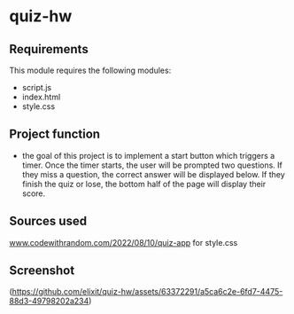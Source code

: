 # quiz-hw

## Requirements

This module requires the following modules:

- script.js
- index.html
- style.css

## Project function
- the goal of this project is to implement a start button which triggers a timer. Once the timer starts, the user will be prompted two questions. If they miss a question, the correct answer will be displayed below. If they finish the quiz or lose, the bottom half of the page will display their score.

## Sources used

www.codewithrandom.com/2022/08/10/quiz-app for style.css

## Screenshot


(https://github.com/elixit/quiz-hw/assets/63372291/a5ca6c2e-6fd7-4475-88d3-49798202a234)

  
